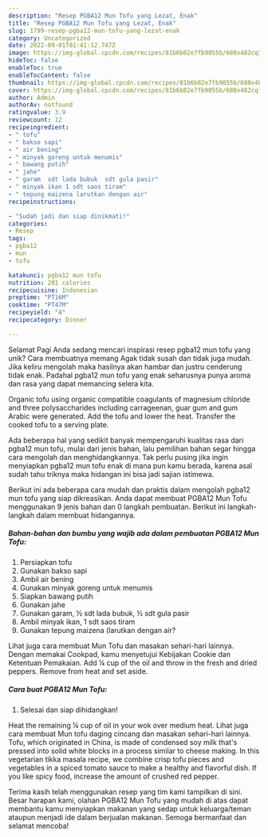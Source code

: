 ```yaml
---
description: "Resep PGBA12 Mun Tofu yang Lezat, Enak"
title: "Resep PGBA12 Mun Tofu yang Lezat, Enak"
slug: 1799-resep-pgba12-mun-tofu-yang-lezat-enak
category: Uncategorized
date: 2022-09-01T01:41:12.747Z
image: https://img-global.cpcdn.com/recipes/81b6b82e7fb9055b/680x482cq70/pgba12-mun-tofu-foto-resep-utama.jpg
hideToc: false
enableToc: true
enableTocContent: false
thumbnail: https://img-global.cpcdn.com/recipes/81b6b82e7fb9055b/680x482cq70/pgba12-mun-tofu-foto-resep-utama.jpg
cover: https://img-global.cpcdn.com/recipes/81b6b82e7fb9055b/680x482cq70/pgba12-mun-tofu-foto-resep-utama.jpg
author: Admin
authorAv: notfound
ratingvalue: 3.9
reviewcount: 12
recipeingredient:
- " tofu"
- " bakso sapi"
- " air bening"
- " minyak goreng untuk menumis"
- " bawang putih"
- " jahe"
- " garam  sdt lada bubuk  sdt gula pasir"
- " minyak ikan 1 sdt saos tiram"
- " tepung maizena larutkan dengan air"
recipeinstructions:

- "Sudah jadi dan siap dinikmati!"
categories:
- Resep
tags:
- pgba12
- mun
- tofu

katakunci: pgba12 mun tofu 
nutrition: 201 calories
recipecuisine: Indonesian
preptime: "PT16M"
cooktime: "PT47M"
recipeyield: "4"
recipecategory: Dinner

---
```



Selamat Pagi Anda sedang mencari inspirasi resep pgba12 mun tofu yang unik? Cara membuatnya memang Agak tidak susah dan tidak juga mudah. Jika keliru mengolah maka hasilnya akan hambar dan justru cenderung tidak enak. Padahal pgba12 mun tofu yang enak seharusnya punya aroma dan rasa yang dapat memancing selera kita.


Organic tofu using organic compatible coagulants of magnesium chloride and three polysaccharides including carrageenan, guar gum and gum Arabic were generated. Add the tofu and lower the heat. Transfer the cooked tofu to a serving plate.

Ada beberapa hal yang sedikit banyak mempengaruhi kualitas rasa dari pgba12 mun tofu, mulai dari jenis bahan, lalu pemilihan bahan segar hingga cara mengolah dan menghidangkannya. Tak perlu pusing jika ingin menyiapkan pgba12 mun tofu enak di mana pun kamu berada, karena asal sudah tahu triknya maka hidangan ini bisa jadi sajian istimewa.


Berikut ini ada beberapa cara mudah dan praktis dalam mengolah pgba12 mun tofu yang siap dikreasikan. Anda dapat membuat PGBA12 Mun Tofu menggunakan 9 jenis bahan dan 0 langkah pembuatan. Berikut ini langkah-langkah dalam membuat hidangannya.

<!--inarticleads1-->

##### Bahan-bahan dan bumbu yang wajib ada dalam pembuatan PGBA12 Mun Tofu:

1. Persiapkan  tofu
1. Gunakan  bakso sapi
1. Ambil  air bening
1. Gunakan  minyak goreng untuk menumis
1. Siapkan  bawang putih
1. Gunakan  jahe
1. Gunakan  garam, ½ sdt lada bubuk, ½ sdt gula pasir
1. Ambil  minyak ikan, 1 sdt saos tiram
1. Gunakan  tepung maizena (larutkan dengan air?


Lihat juga cara membuat Mun Tofu dan masakan sehari-hari lainnya. Dengan memakai Cookpad, kamu menyetujui Kebijakan Cookie dan Ketentuan Pemakaian. Add ¼ cup of the oil and throw in the fresh and dried peppers. Remove from heat and set aside. 

<!--inarticleads2-->

##### Cara buat PGBA12 Mun Tofu:


1. Selesai dan siap dihidangkan!

Heat the remaining ¼ cup of oil in your wok over medium heat. Lihat juga cara membuat Mun tofu daging cincang dan masakan sehari-hari lainnya. Tofu, which originated in China, is made of condensed soy milk that&#39;s pressed into solid white blocks in a process similar to cheese making. In this vegetarian tikka masala recipe, we combine crisp tofu pieces and vegetables in a spiced tomato sauce to make a healthy and flavorful dish. If you like spicy food, increase the amount of crushed red pepper. 

Terima kasih telah menggunakan resep yang tim kami tampilkan di sini. Besar harapan kami, olahan PGBA12 Mun Tofu yang mudah di atas dapat membantu kamu menyiapkan makanan yang sedap untuk keluarga/teman ataupun menjadi ide dalam berjualan makanan. Semoga bermanfaat dan selamat mencoba!
